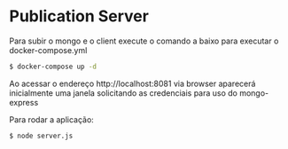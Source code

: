 # Publication Server

Para subir o mongo e o client execute o comando a baixo para executar o docker-compose.yml

```bash
$ docker-compose up -d

```
Ao acessar o endereço http://localhost:8081 via browser aparecerá inicialmente uma janela solicitando as credenciais para uso do mongo-express

Para rodar a aplicação:
```bash
$ node server.js

```
